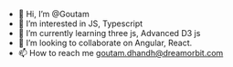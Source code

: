 - 👋 Hi, I’m @Goutam
- 👀 I’m interested in JS, Typescript
- 🌱 I’m currently learning  three js, Advanced D3 js
- 💞️ I’m looking to collaborate on Angular, React.
- 📫 How to reach me goutam.dhandh@dreamorbit.com

<!---
gdhandh/gdhandh is a ✨ special ✨ repository because its `README.md` (this file) appears on your GitHub profile.
You can click the Preview link to take a look at your changes.
--->
